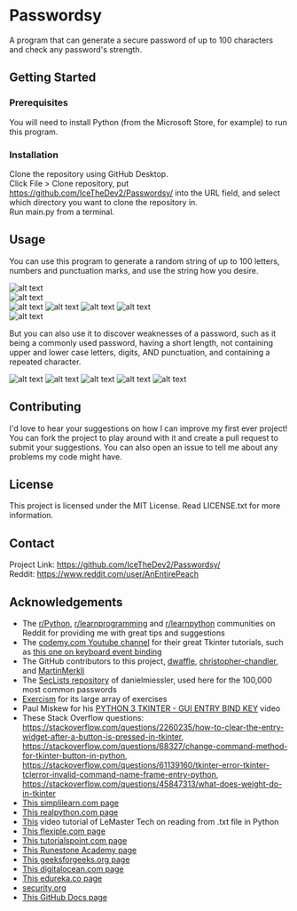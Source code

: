 # Passwordsy
A program that can generate a secure password of up to 100 characters and check any password's strength. 

## Getting Started
### Prerequisites
You will need to install Python (from the Microsoft Store, for example) to run this program.

### Installation
Clone the repository using GitHub Desktop.  
Click File > Clone repository, put https://github.com/IceTheDev2/Passwordsy/ into the URL field, and select which directory you want to clone the repository in.  
Run main.py from a terminal.

## Usage
You can use this program to generate a random string of up to 100 letters, numbers and punctuation marks, and use the string how you desire.

![alt text](https://github.com/IceTheDev2/Passwordsy/blob/main/password_generator/screenshots/1.PNG)  
![alt text](https://github.com/IceTheDev2/Passwordsy/blob/main/password_generator/screenshots/2.PNG)  
![alt text](https://github.com/IceTheDev2/Passwordsy/blob/main/password_generator/screenshots/3.PNG)
![alt text](https://github.com/IceTheDev2/Passwordsy/blob/main/password_generator/screenshots/4.PNG)
![alt text](https://github.com/IceTheDev2/Passwordsy/blob/main/password_generator/screenshots/5.PNG)
![alt text](https://github.com/IceTheDev2/Passwordsy/blob/main/password_generator/screenshots/6.PNG)  
![alt text](https://github.com/IceTheDev2/Passwordsy/blob/main/password_generator/screenshots/7.PNG)

But you can also use it to discover weaknesses of a password, such as it being a commonly used password, having a short length, not containing upper and lower case letters, digits, AND punctuation, and containing a repeated character.

![alt text](https://github.com/IceTheDev2/Passwordsy/blob/main/password_generator/screenshots/8.PNG)
![alt text](https://github.com/IceTheDev2/Passwordsy/blob/main/password_generator/screenshots/9.PNG)
![alt text](https://github.com/IceTheDev2/Passwordsy/blob/main/password_generator/screenshots/10.PNG)
![alt text](https://github.com/IceTheDev2/Passwordsy/blob/main/password_generator/screenshots/11.PNG)
![alt text](https://github.com/IceTheDev2/Passwordsy/blob/main/password_generator/screenshots/12.PNG)

## Contributing
I'd love to hear your suggestions on how I can improve my first ever project!  
You can fork the project to play around with it and create a pull request to submit your suggestions. You can also open an issue to tell me about any problems my code might have.

## License
This project is licensed under the MIT License. Read LICENSE.txt for more information.

## Contact
Project Link: https://github.com/IceTheDev2/Passwordsy/  
Reddit: https://www.reddit.com/user/AnEntirePeach

## Acknowledgements
* The [r/Python](https://www.reddit.com/r/Python/), [r/learnprogramming](https://www.reddit.com/r/learnprogramming/) and [r/learnpython](https://www.reddit.com/r/learnpython/) communities on Reddit for providing me with great tips and suggestions
* The [codemy.com Youtube channel](https://www.youtube.com/@Codemycom) for their great Tkinter tutorials, such as [this one on keyboard event binding](https://youtu.be/GLnNPjL1U2g)
* The GitHub contributors to this project, [dwaffle](https://github.com/dwaffle), [christopher-chandler](https://trello.com/c/f72vJsYk/50-https-githubcom-christopher-chandler), and [MartinMerkli](https://github.com/MartinMerkli)
* The [SecLists repository](https://github.com/danielmiessler/SecLists) of danielmiessler, used here for the 100,000 most common passwords
* [Exercism](https://exercism.org/) for its large array of exercises
* Paul Miskew for his [PYTHON 3 TKINTER - GUI ENTRY BIND KEY](https://youtu.be/JThKYGapGzU) video
* These Stack Overflow questions: https://stackoverflow.com/questions/2260235/how-to-clear-the-entry-widget-after-a-button-is-pressed-in-tkinter, https://stackoverflow.com/questions/68327/change-command-method-for-tkinter-button-in-python, https://stackoverflow.com/questions/61139160/tkinter-error-tkinter-tclerror-invalid-command-name-frame-entry-python, https://stackoverflow.com/questions/45847313/what-does-weight-do-in-tkinter
* [This simplilearn.com page](https://www.simplilearn.com/tutorials/python-tutorial/python-typeof-function)
* [This realpython.com page](https://realpython.com/documenting-python-code/#documenting-your-python-code-base-using-docstrings)
* [This](https://www.youtube.com/watch?v=DCaKj3eIrro) video tutorial of LeMaster Tech on reading from .txt file in Python
* [This flexiple.com page](https://flexiple.com/python/python-list-contains/)
* [This tutorialspoint.com page](https://www.tutorialspoint.com/how-to-delete-tkinter-widgets-from-a-window#:~:text=We%20can%20delete%20widgets%20from,defining%20a%20function%20for%20it.)
* [This Runestone Academy page](https://runestone.academy/ns/books/published/fopp/SimplePythonData/UpdatingVariables.html#:~:text=In%20Python%20%2B%3D%20is%20used,or%20x%20%3D%20x%20%2B%201%20.)
* [This geeksforgeeks.org page](https://www.geeksforgeeks.org/append-extend-python/#:~:text=What%20is%20Append%20in%20Python,the%20end%20of%20a%20list.)
* [This digitalocean.com page](https://www.digitalocean.com/community/tutorials/how-to-use-break-continue-and-pass-statements-when-working-with-loops-in-python-3)
* [This edureka.co page](https://www.edureka.co/community/33869/how-to-use-not-equal-operator-in-python#:~:text=You%20can%20use%20%22!%3D,are%20not%20equal%2C%20otherwise%20false%20.)
* [security.org](https://www.security.org/how-secure-is-my-password/)
* [This GitHub Docs page](https://docs.github.com/en/pull-requests/collaborating-with-pull-requests/reviewing-changes-in-pull-requests/approving-a-pull-request-with-required-reviews)
